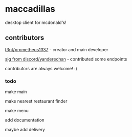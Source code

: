 # maccadillas
desktop client for mcdonald's!

## contributors

[t3nt/prometheus1337](https://github.com/prometheus1337) - creator and main developer

[sig from discord/yanderechan](https://github.com/yc8690347) - contributed some endpoints

contributors are always welcome! :)

### todo

~~make main~~

make nearest restaurant finder

make menu

add documentation

maybe add delivery
